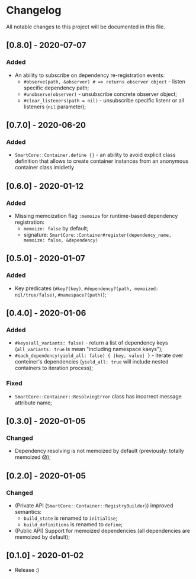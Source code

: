 # Changelog
All notable changes to this project will be documented in this file.

## [0.8.0] - 2020-07-07
### Added
- An ability to subscribe on dependency re-registration events:
  - `#observe(path, &observer) # => returns observer object` - listen specific dependency path;
  - `#unobserve(observer)` - unsubscribe concrete observer object;
  - `#clear_listeners(path = nil)` - unsubscribe specific listenr or all listeners (`nil` parameter);

## [0.7.0] - 2020-06-20
### Added
- `SmartCore::Container.define {}` - an ability to avoid explicit class definition that allows
  to create container instances from an anonymous container class imidietly

## [0.6.0] - 2020-01-12
### Added
- Missing memoization flag `:memoize` for runtime-based dependency registration:
  - `memoize: false` by default;
  - signature: `SmartCore::Container#register(dependency_name, memoize: false, &dependency)`

## [0.5.0] - 2020-01-07
### Added
- Key predicates (`#key?(key)`, `#dependency?(path, memoized: nil/true/false)`, `#namespace?(path)`);

## [0.4.0] - 2020-01-06
### Added
- `#keys(all_variants: false)` - return a list of dependency keys
  (`all_variants: true` is mean "including namespace kaeys");
- `#each_dependency(yield_all: false) { |key, value| }` - iterate over conteiner's dependencies
  (`yield_all: true` will include nested containers to iteration process);
### Fixed
- `SmartCore::Container::ResolvingError` class has incorrect message attribute name;

## [0.3.0] - 2020-01-05
### Changed
- Dependency resolving is not memoized by default (previously: totally memoized 😱);

## [0.2.0] - 2020-01-05
### Changed
- (Private API (`SmartCore::Container::RegistryBuilder`)) improved semantics:
  - `build_state` is renamed to `initialise`;
  - `build_definitions` is renamed to `define`;
- (Public API) Support for memoized dependencies (all dependencies are memoized by default);

## [0.1.0] - 2020-01-02

- Release :)
